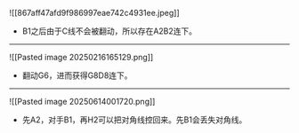 ![[867aff47afd9f986997eae742c4931ee.jpeg]]
* B1之后由于C线不会被翻动，所以存在A2B2连下。
---
![[Pasted image 20250216165129.png]]
* 翻动G6，进而获得G8D8连下。
---
![[Pasted image 20250614001720.png]]
* 先A2，对手B1，再H2可以把对角线控回来。先B1会丢失对角线。